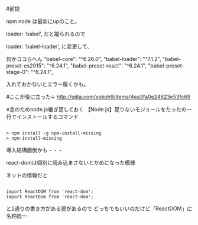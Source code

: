 #前提

npm 
node 
は最新にupのこと。 
 
loader: 'babel', 
だと蹴られるので 
 
loader: 'babel-loader', 
に変更して、 
 
 
 
何かココらへん 
    "babel-core": "^6.26.0", 
    "babel-loader": "^7.1.2", 
    "babel-preset-es2015": "^6.24.1", 
    "babel-preset-react": "^6.24.1", 
    "babel-preset-stage-0": "^6.24.1", 
 
入れておかないとエラー履くかも。 

#ここが役に立った↓ 
http://qiita.com/yokoh9/items/4ea3fa0e24623e53fc69 
 
※念のためnode.js継ぎ足しておく 
【Node.js】足りないモジュールをたったの一行でインストールするコマンド 

```node:console

> npm install -g npm-install-missing
> npm-install-missing

```
 
 
 
導入結構面倒かも・・・ 
 
react-domは個別に読み込まさないとだめになった模様 
 
ネットの情報だと 
```js:React表記

import ReactDOM from 'react-dom';
import ReactDom from 'react-dom';

``` 
 
 
と2通りの書き方がある罠があるので 
どっちでもいいのだけど「ReactDOM」に名称統一 

